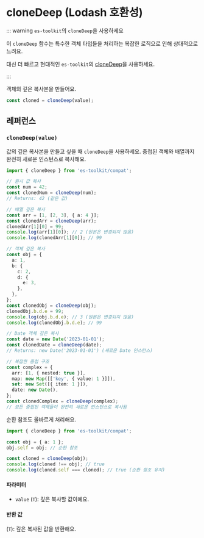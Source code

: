 # cloneDeep (Lodash 호환성)

::: warning `es-toolkit`의 `cloneDeep`을 사용하세요

이 `cloneDeep` 함수는 특수한 객체 타입들을 처리하는 복잡한 로직으로 인해 상대적으로 느려요.

대신 더 빠르고 현대적인 `es-toolkit`의 [cloneDeep](../../object/cloneDeep.md)을 사용하세요.

:::

객체의 깊은 복사본을 만들어요.

```typescript
const cloned = cloneDeep(value);
```

## 레퍼런스

### `cloneDeep(value)`

값의 깊은 복사본을 만들고 싶을 때 `cloneDeep`을 사용하세요. 중첩된 객체와 배열까지 완전히 새로운 인스턴스로 복사해요.

```typescript
import { cloneDeep } from 'es-toolkit/compat';

// 원시 값 복사
const num = 42;
const clonedNum = cloneDeep(num);
// Returns: 42 (같은 값)

// 배열 깊은 복사
const arr = [1, [2, 3], { a: 4 }];
const clonedArr = cloneDeep(arr);
clonedArr[1][0] = 99;
console.log(arr[1][0]); // 2 (원본은 변경되지 않음)
console.log(clonedArr[1][0]); // 99

// 객체 깊은 복사
const obj = {
  a: 1,
  b: {
    c: 2,
    d: {
      e: 3,
    },
  },
};
const clonedObj = cloneDeep(obj);
clonedObj.b.d.e = 99;
console.log(obj.b.d.e); // 3 (원본은 변경되지 않음)
console.log(clonedObj.b.d.e); // 99

// Date 객체 깊은 복사
const date = new Date('2023-01-01');
const clonedDate = cloneDeep(date);
// Returns: new Date('2023-01-01') (새로운 Date 인스턴스)

// 복잡한 중첩 구조
const complex = {
  arr: [1, { nested: true }],
  map: new Map([['key', { value: 1 }]]),
  set: new Set([{ item: 1 }]),
  date: new Date(),
};
const clonedComplex = cloneDeep(complex);
// 모든 중첩된 객체들이 완전히 새로운 인스턴스로 복사됨
```

순환 참조도 올바르게 처리해요.

```typescript
import { cloneDeep } from 'es-toolkit/compat';

const obj = { a: 1 };
obj.self = obj; // 순환 참조

const cloned = cloneDeep(obj);
console.log(cloned !== obj); // true
console.log(cloned.self === cloned); // true (순환 참조 유지)
```

#### 파라미터

- `value` (`T`): 깊은 복사할 값이에요.

#### 반환 값

(`T`): 깊은 복사된 값을 반환해요.
